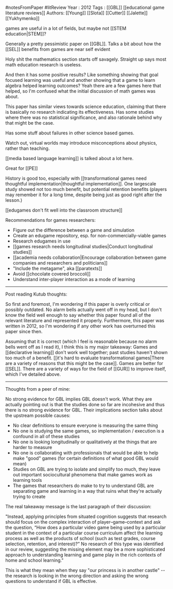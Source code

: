 #notesFromPaper #litReview
Year   : 2012
Tags   : [[GBL]] [[educational game literature reviews]]
Authors: [[Young]] [[Slota]] [[Cutter]] [[Jalette]] [[Yukhymenko]]

games are useful in a lot of fields, but maybe not [[STEM education|STEM]]?

Generally a pretty pessimistic paper on [[GBL]]. Talks a bit about how the [[SEL]] benefits from games are near self evident

Holy shit the mathematics section starts off savagely. Straight up says most math education research is useless.

And then it has some positive results? Like something showing that goal focused learning was useful and another showing that a game to learn algebra helped learning outcomes? Yeah there are a few games here that helped, so I'm confused what the initial discussion of math games was about.

This paper has similar views towards science education, claiming that there is basically no research indicating its effectiveness. Has some studies where there was no statistical significance, and also rationale behind why that might be the case.

Has some stuff about failures in other science based games.

Watch out, virtual worlds may introduce misconceptions about physics, rather than teaching.

[[media based language learning]] is talked about a lot here.

Great for [[PE]]

History is good too, especially with [[transformational games need thoughtful implementation|thoughtful implementation]]. One largescale study showed not too much benefit, but potential retention benefits (players may remember it for a long time, despite being just as good right after the lesson.)

[[edugames don't fit well into the classroom structure]]

Recommendations for games researchers:

 - Figure out the difference between a game and simulation
 - Create an edugame repository, esp. for non-commercially-viable games
 - Research edugames in use
 - [[games research needs longitudinal studies|Conduct longitudinal studies]]
 - [[academia needs collaboration|Encourage collaboration between game companies and researchers and politicians]]
 - "Include the metagame", aka [[paratexts]]
 - Avoid [[chocolate covered broccoli]]
 - Understand inter-player interaction as a mode of learning

----

Post reading Kutub thoughts:

So first and foremost, I'm wondering if this paper is overly critical or possibly outdated. No alarm bells actually went off in my head, but I don't know the field well enough to say whether this paper found all of the relevant literature and represented it properly. Furthermore, this paper was written in 2012, so I'm wondering if any other work has overturned this paper since then.

Assuming that it is correct (which I feel is reasonable because no alarm bells went off as I read it), I think this is my major takeaway: Games and [[declarative learning]] don't work well together; past studies haven't shown too much of a benefit. [[it's hard to evaluate transformational games|There are a variety of reasons that this might be the case]]. Games are better for [[SEL]]. There are a variety of ways for the field of [[GUR]] to improve itself, which I've detailed above.

----

Thoughts from a peer of mine:

No strong evidence for GBL implies GBL doesn't work. What they are actually pointing out is that the studies done so far are incohesive and thus there is no strong evidence for GBL. Their implications section talks about the upstream possible causes:

 - No clear definitions to ensure everyone is measuring the same thing
 - No one is studying the same games, so implementation / execution is a confound in all of these studies
 - No one is looking longitudinally or qualitatively at the things that are harder to measure
 - No one is collaborating with professionals that would be able to help make "good" games (for certain definitions of what good GBL would mean)
 - Studies on GBL are trying to isolate and simplify too much, they leave out important sociocultural phenomena that make games work as learning tools
 - The games that researchers do make to try to understand GBL are separating game and learning in a way that ruins what they're actually trying to create

The real takeaway message is the last paragraph of their discussion:

"Instead, applying principles from situated cognition suggests that research should focus on the complex interaction of player–game–context and ask the question, “How does a particular video game being used by a particular student in the context of a particular course curriculum affect the learning process as well as the products of school (such as test grades, course selection, retention, and interest)?” No research of this type was identified in our review, suggesting the missing element may be a more sophisticated approach to understanding learning and game play in the rich contexts of home and school learning."

This is what they mean when they say "our princess is in another castle" -- the research is looking in the wrong direction and asking the wrong questions to understand if GBL is effective.
